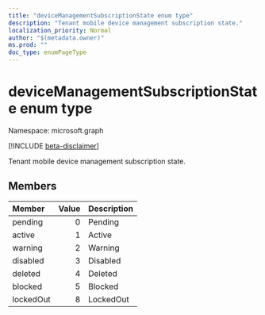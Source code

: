 ```yaml
---
title: "deviceManagementSubscriptionState enum type"
description: "Tenant mobile device management subscription state."
localization_priority: Normal
author: "$(metadata.owner)"
ms.prod: ""
doc_type: enumPageType
---
```


# deviceManagementSubscriptionState enum type

Namespace: microsoft.graph

[!INCLUDE [beta-disclaimer](../../includes/beta-disclaimer.md)]

Tenant mobile device management subscription state.

## Members

| Member    | Value | Description |
| :-------- | ----: | :---------- |
| pending   | 0     | Pending     |
| active    | 1     | Active      |
| warning   | 2     | Warning     |
| disabled  | 3     | Disabled    |
| deleted   | 4     | Deleted     |
| blocked   | 5     | Blocked     |
| lockedOut | 8     | LockedOut   |